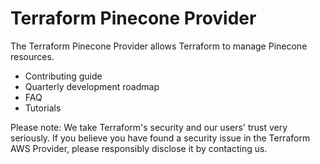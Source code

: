 # Terraform Pinecone Provider

The Terraform Pinecone Provider allows Terraform to manage Pinecone resources.

- Contributing guide
- Quarterly development roadmap
- FAQ
- Tutorials

Please note: We take Terraform's security and our users' trust very seriously. If you believe you have found a security issue in the Terraform AWS Provider, please responsibly disclose it by contacting us.

